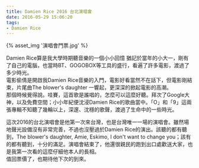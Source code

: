 ```yaml
---
title: Damien Rice 2016 台北演唱會
date: 2016-05-29 15:06:20
tags:
- Damien Rice
---
```


{% asset_img '演唱會門票.jpg' %}

Damien Rice算是我大學時期聽音樂的一個小小回憶
猶記於當年的小大一，剛有了自己的電腦，也當時BT、GOGOBOX等工具的盛行，看遍了許多電影，渡過了多少時光。  
電影偷倩是開啟我Damien Rice音樂的入門，電影好看當然不在話下，但電影剛結束，片尾曲The blower's daughter 一響起，更深深的掀起電影的高潮。  
那個時候覺得說。哇賽，這首歌是誰唱的，怎麼可以這麼好聽。拜次了Google大神，以及免費空間；小小年紀便沈浸Damien Rice的歌曲當中。「O」和「9」這兩張專輯不知聽了幾輪以上，深邃、沈穩的歌聲，渡過了生命中的一些時光。

這次2016的台北演唱會是他第一次來台灣，也是台灣唯一一場的演唱會。雖然場地聲光設備沒有非常完善，不過也沒壓過於Damien Rice的演出。該聽的都有聽到，The blower's daughter, Amie, Eskimo, I don't want to change you；該有的都有聽到，十分的滿足。演唱會結束了，他還很親民的跑到出口處歡送大家，也是我第一次看的這麼仔細他本人的長相。  
值回票價了，也期待他下次的到來。


